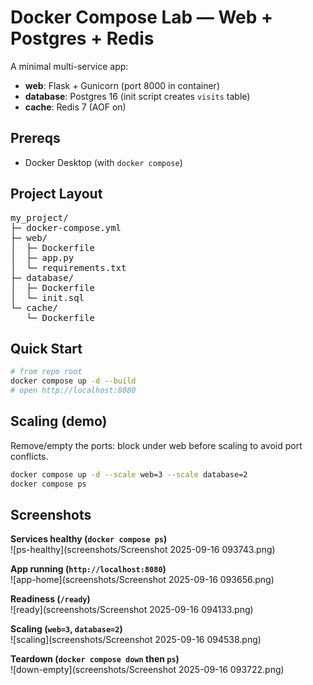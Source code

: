 # Docker Compose Lab — Web + Postgres + Redis

A minimal multi-service app:
- **web**: Flask + Gunicorn (port 8000 in container)
- **database**: Postgres 16 (init script creates `visits` table)
- **cache**: Redis 7 (AOF on)

## Prereqs
- Docker Desktop (with `docker compose`)

## Project Layout

<pre>
my_project/
├─ docker-compose.yml
├─ web/
│  ├─ Dockerfile
│  ├─ app.py
│  └─ requirements.txt
├─ database/
│  ├─ Dockerfile
│  └─ init.sql
└─ cache/
   └─ Dockerfile
</pre>



## Quick Start
```bash
# from repo root
docker compose up -d --build
# open http://localhost:8080
```
## Scaling (demo)
Remove/empty the ports: block under web before scaling to avoid port conflicts.
```bash
docker compose up -d --scale web=3 --scale database=2
docker compose ps
```

## Screenshots

**Services healthy (`docker compose ps`)**  
![ps-healthy](screenshots/Screenshot 2025-09-16 093743.png)

**App running (`http://localhost:8080`)**  
![app-home](screenshots/Screenshot 2025-09-16 093656.png)

**Readiness (`/ready`)**  
![ready](screenshots/Screenshot 2025-09-16 094133.png)

**Scaling (`web=3`, `database=2`)**  
![scaling](screenshots/Screenshot 2025-09-16 094538.png)

**Teardown (`docker compose down` then `ps`)**  
![down-empty](screenshots/Screenshot 2025-09-16 093722.png)



